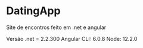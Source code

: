 # DatingApp
Site de encontros feito em .net e angular

Versão .net =  2.2.300
Angular CLI: 6.0.8
Node: 12.2.0

